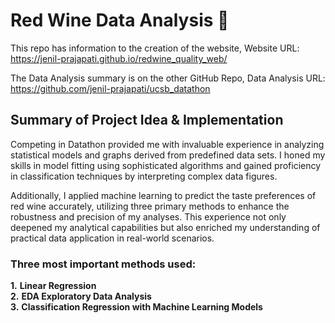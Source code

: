 # Red Wine Data Analysis 🍷
This repo has information to the creation of the website, Website URL: https://jenil-prajapati.github.io/redwine_quality_web/

The Data Analysis summary is on the other GitHub Repo, Data Analysis URL: https://github.com/jenil-prajapati/ucsb_datathon

## Summary of Project Idea & Implementation

Competing in Datathon provided me with invaluable experience in analyzing statistical models and graphs derived from predefined data sets. I honed my skills in model fitting using sophisticated algorithms and gained proficiency in classification techniques by interpreting complex data figures. 

Additionally, I applied machine learning to predict the taste preferences of red wine accurately, utilizing three primary methods to enhance the robustness and precision of my analyses. This experience not only deepened my analytical capabilities but also enriched my understanding of practical data application in real-world scenarios.

### Three most important methods used:
**1.** **Linear Regression** <br />
**2.** **EDA Exploratory Data Analysis** <br />
**3.** **Classification Regression with Machine Learning Models** <br />
 
